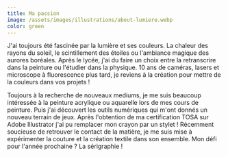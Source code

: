 ```yaml
---
title: Ma passion
image: /assets/images/illustrations/about-lumiere.webp
color: green
---
```


J'ai toujours été fascinée par la lumière et ses couleurs. La chaleur des rayons du soleil, le scintillement des étoiles ou l'ambiance magique des aurores boréales. Après le lycée, j'ai du faire un choix entre la retranscrire dans la peinture ou l'étudier dans la physique. 10 ans de caméras, lasers et microscope à fluorescence plus tard, je reviens à la création pour mettre de la couleurs dans vos projets !

Toujours à la recherche de nouveaux mediums, je me suis beaucoup intéressée à la peinture acrylique ou aquarelle lors de mes cours de peinture. Puis j'ai découvert les outils numériques qui m'ont donnés un nouveau terrain de jeux. Après l'obtention de ma certification TOSA sur Adobe Illustrator j'ai pu remplacer mon crayon par un stylet ! Récemment soucieuse de retrouver le contact de la matière, je me suis mise à expérimenter la couture et la création textile dans son ensemble. Mon défi pour l'année prochaine ? La sérigraphie !